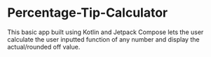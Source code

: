 # Percentage-Tip-Calculator
This basic app built using Kotlin and Jetpack Compose lets the user calculate the user inputted function of any number and display the actual/rounded off value.
